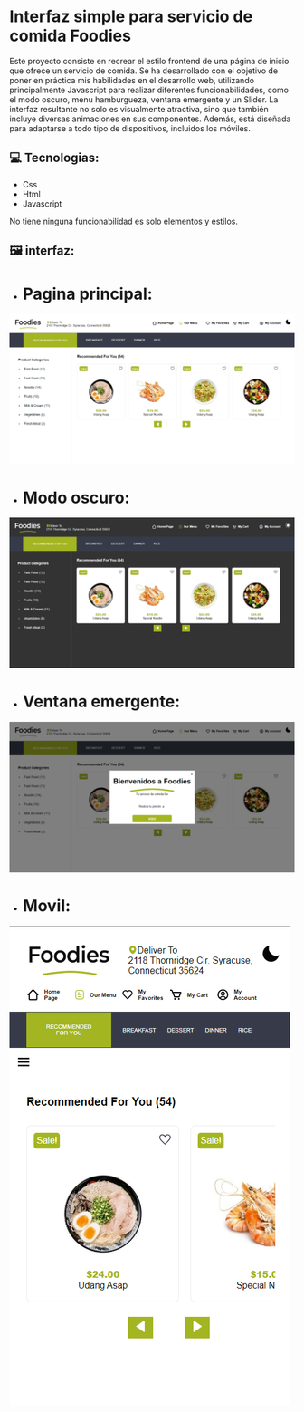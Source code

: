 # Interfaz simple para servicio de comida Foodies
Este proyecto consiste en recrear el estilo frontend de una página de inicio que ofrece un servicio de comida. Se ha desarrollado con el objetivo de poner en práctica mis habilidades en el desarrollo web, utilizando principalmente Javascript para realizar diferentes funcionabilidades, como el modo oscuro, menu hamburgueza, ventana emergente y un Slider. La interfaz resultante no solo es visualmente atractiva, sino que también incluye diversas animaciones en sus componentes. Además, está diseñada para adaptarse a todo tipo de dispositivos, incluidos los móviles.

## 💻 Tecnologias:
- Css
- Html
- Javascript

No tiene ninguna funcionabilidad es solo elementos y estilos.
## 🖼 interfaz:

- # Pagina principal:
![Feed del usuario](imagenes/landing.png)

- # Modo oscuro:
![Feed del usuario](imagenes/oscuro.PNG)

- # Ventana emergente:
![Feed del usuario](imagenes/ventana.png)

- # Movil:
![Feed del usuario](imagenes/Movil.PNG)
